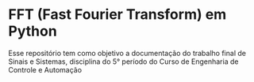 # FFT (Fast Fourier Transform) em Python
Esse repositório tem como objetivo a documentação do trabalho final de Sinais e Sistemas, disciplina do 5° período do Curso de Engenharia de Controle e Automação 
